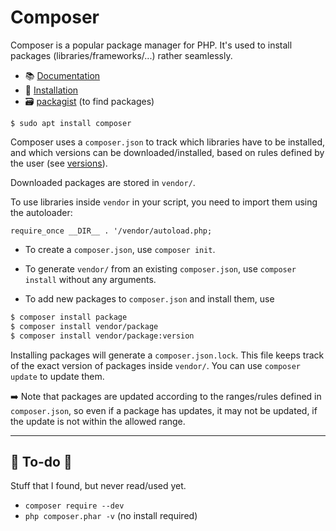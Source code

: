 # Composer

<div class="row row-cols-md-2 mt-3"><div>

Composer is a popular package manager for PHP. It's used to install packages (libraries/frameworks/...) rather seamlessly.

* 📚 [Documentation](https://getcomposer.org/doc/01-basic-usage.md)
* 🔑 [Installation](https://getcomposer.org/download/)
* 🗃️ [packagist](https://packagist.org/) (to find packages)

```
$ sudo apt install composer
```

Composer uses a `composer.json` to track which libraries have to be installed, and which versions can be downloaded/installed, based on rules defined by the user (see [versions](https://getcomposer.org/doc/articles/versions.md)).

Downloaded packages are stored in `vendor/`.

To use libraries inside `vendor` in your script, you need to import them using the autoloader:

```
require_once __DIR__ . '/vendor/autoload.php;
```
</div><div>

* To create a `composer.json`, use `composer init`.

* To generate `vendor/` from an existing `composer.json`, use `composer install` without any arguments.

* To add new packages to `composer.json` and install them, use

```bash
$ composer install package
$ composer install vendor/package
$ composer install vendor/package:version
```

Installing packages will generate a `composer.json.lock`. This file keeps track of the exact version of packages inside `vendor/`. You can use `composer update` to update them.

➡️ Note that packages are updated according to the ranges/rules defined in `composer.json`, so even if a package has updates, it may not be updated, if the update is not within the allowed range.
</div></div>

<hr class="sep-both">

## 👻 To-do 👻

Stuff that I found, but never read/used yet.

<div class="row row-cols-md-2"><div>

* `composer require --dev`
* `php composer.phar -v` (no install required)
</div><div>
</div></div>